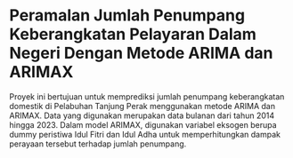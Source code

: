 # Peramalan Jumlah Penumpang Keberangkatan Pelayaran Dalam Negeri Dengan Metode ARIMA dan ARIMAX
Proyek ini bertujuan untuk memprediksi jumlah penumpang keberangkatan domestik di Pelabuhan Tanjung Perak menggunakan metode ARIMA dan ARIMAX. Data yang digunakan merupakan data bulanan dari tahun 2014 hingga 2023. Dalam model ARIMAX, digunakan variabel eksogen berupa dummy peristiwa Idul Fitri dan Idul Adha untuk memperhitungkan dampak perayaan tersebut terhadap jumlah penumpang.
